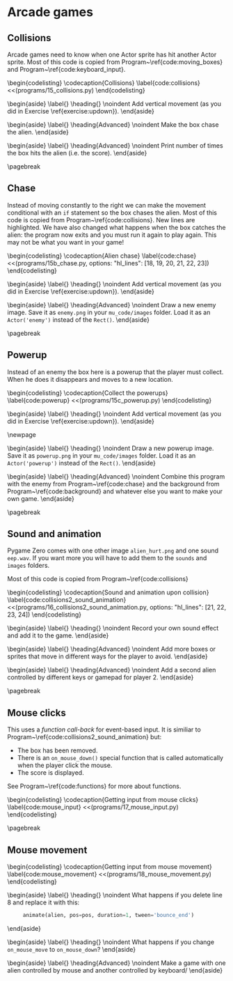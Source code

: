 # Arcade games

## Collisions

Arcade games need to know when one Actor sprite has hit another Actor sprite.  Most of this code is copied from Program~\ref{code:moving_boxes} and Program~\ref{code:keyboard_input}.

\begin{codelisting}
\codecaption{Collisions}
\label{code:collisions}
<<(programs/15_collisions.py)
\end{codelisting}

\begin{aside}
\label{}
\heading{}
\noindent Add vertical movement (as you did in Exercise \ref{exercise:updown}).
\end{aside}

\begin{aside}
\label{}
\heading{Advanced}
\noindent Make the box chase the alien.
\end{aside}

\begin{aside}
\label{}
\heading{Advanced}
\noindent  Print number of times the box hits the alien (i.e. the score).
\end{aside}

\pagebreak

## Chase

Instead of moving constantly to the right we can make the movement conditional with an `if` statement so the box chases the alien.
Most of this code is copied from Program~\ref{code:collisions}.  New lines are highlighted.  We have also changed what happens when the box
catches the alien: the program now exits and you must run it again to play again.  This may not be what you want in your game!

\begin{codelisting}
\codecaption{Alien chase}
\label{code:chase}
<<(programs/15b_chase.py, options: "hl_lines": [18, 19, 20, 21, 22, 23])
\end{codelisting}

\begin{aside}
\label{}
\heading{}
\noindent Add vertical movement (as you did in Exercise \ref{exercise:updown}).
\end{aside}

\begin{aside}
\label{}
\heading{Advanced}
\noindent Draw a new enemy image.  Save it as `enemy.png` in your `mu_code/images` folder. Load it as an `Actor('enemy')` instead of the `Rect()`.
\end{aside}


\pagebreak

## Powerup

Instead of an enemy the box here is a powerup that the player must collect.  When he does it disappears and moves to a new location.

\begin{codelisting}
\codecaption{Collect the powerups}
\label{code:powerup}
<<(programs/15c_powerup.py)
\end{codelisting}

\begin{aside}
\label{}
\heading{}
\noindent Add vertical movement (as you did in Exercise \ref{exercise:updown}).
\end{aside}

\newpage

\begin{aside}
\label{}
\heading{}
\noindent Draw a new powerup image.  Save it as `powerup.png` in your `mu_code/images` folder. Load it as an `Actor('powerup')` instead of the `Rect()`.
\end{aside}

\begin{aside}
\label{}
\heading{Advanced}
\noindent Combine this program with the enemy from  Program~\ref{code:chase} and the background from  Program~\ref{code:background} and whatever else you want to make your own game.
\end{aside}


\pagebreak

## Sound and animation

Pygame Zero comes with one other image `alien_hurt.png` and one sound `eep.wav`.  If you want more you will have to add them to the `sounds` and `images` folders.

Most of this code is copied from Program~\ref{code:collisions} 

\begin{codelisting}
\codecaption{Sound and animation upon collision}
\label{code:collisions2_sound_animation}
<<(programs/16_collisions2_sound_animation.py, options: "hl_lines": [21, 22, 23, 24])
\end{codelisting}

\begin{aside}
\label{}
\heading{}
\noindent Record your own sound effect and add it to the game.
\end{aside}

\begin{aside}
\label{}
\heading{Advanced}
\noindent Add more boxes or sprites that move in different ways for the player to avoid.
\end{aside}

\begin{aside}
\label{}
\heading{Advanced}
\noindent Add a second alien controlled by different keys or gamepad for player 2.
\end{aside}

\pagebreak

## Mouse clicks

This uses a *function call-back* for event-based input.  It is similiar to Program~\ref{code:collisions2_sound_animation} but:

* The box has been removed.
* There is an `on_mouse_down()` special function that is called automatically when the player click the mouse.
* The score is displayed.

See Program~\ref{code:functions} for more about functions.

  
\begin{codelisting}
\codecaption{Getting input from mouse clicks}
\label{code:mouse_input}
<<(programs/17_mouse_input.py)
\end{codelisting}

\pagebreak

## Mouse movement

\begin{codelisting}
\codecaption{Getting input from mouse movement}
\label{code:mouse_movement}
<<(programs/18_mouse_movement.py)
\end{codelisting}


\begin{aside}
\label{}
\heading{}
\noindent What happens if you delete line 8 and replace it with this:
```python
     animate(alien, pos=pos, duration=1, tween='bounce_end')
```
\end{aside}

\begin{aside}
\label{}
\heading{}
\noindent What happens if you change `on_mouse_move` to `on_mouse_down`?
\end{aside}

\begin{aside}
\label{}
\heading{Advanced}
\noindent Make a game with one alien controlled by mouse and another controlled by keyboard/
\end{aside}






